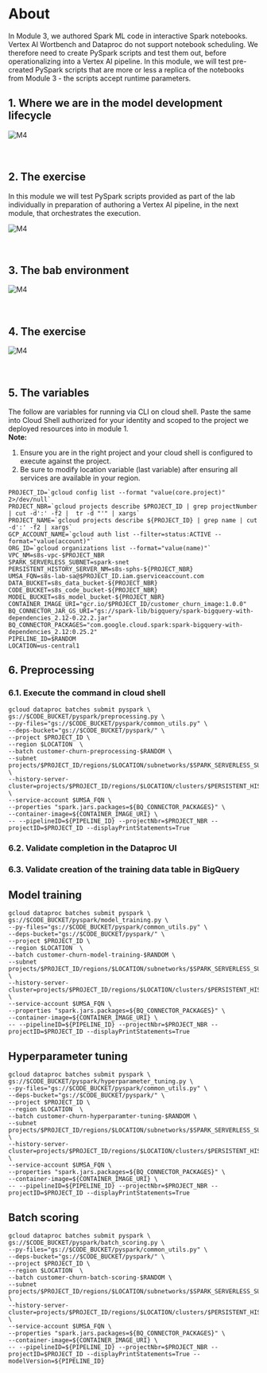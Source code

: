 # About

In Module 3, we authored Spark ML code in interactive Spark notebooks. Vertex AI Wortbench and Dataproc do not support notebook scheduling. We therefore need to create PySpark scripts and test them out, before operationalizing into a Vertex AI pipeline. In this module, we will test pre-created PySpark scripts that are more or less a replica of the notebooks from Module 3 - the scripts accept runtime parameters.

## 1. Where we are in the model development lifecycle

![M4](../06-images/module-4-01.png)   
<br><br>

## 2. The exercise
In this module we will test PySpark scripts provided as part of the lab individually in preparation of authoring a Vertex AI pipeline, in the next module, that orchestrates the execution.

![M4](../06-images/module-4-02.png)   
<br><br>


## 3. The bab environment

![M4](../06-images/module-4-03.png)   
<br><br>

## 4. The exercise

![M4](../06-images/module-4-04.png)   
<br><br>

## 5. The variables

The follow are variables for running via CLI on cloud shell. Paste the same into Cloud Shell authorized for your identity and scoped to the project we deployed resources into in module 1.<br>
**Note:**
1. Ensure you are in the right project and your cloud shell is configured to execute against the project.
2. Be sure to modify location variable (last variable) after ensuring all services are available in your region.
```
PROJECT_ID=`gcloud config list --format "value(core.project)" 2>/dev/null`
PROJECT_NBR=`gcloud projects describe $PROJECT_ID | grep projectNumber | cut -d':' -f2 |  tr -d "'" | xargs`
PROJECT_NAME=`gcloud projects describe ${PROJECT_ID} | grep name | cut -d':' -f2 | xargs`
GCP_ACCOUNT_NAME=`gcloud auth list --filter=status:ACTIVE --format="value(account)"`
ORG_ID=`gcloud organizations list --format="value(name)"`
VPC_NM=s8s-vpc-$PROJECT_NBR
SPARK_SERVERLESS_SUBNET=spark-snet
PERSISTENT_HISTORY_SERVER_NM=s8s-sphs-${PROJECT_NBR}
UMSA_FQN=s8s-lab-sa@$PROJECT_ID.iam.gserviceaccount.com
DATA_BUCKET=s8s_data_bucket-${PROJECT_NBR}
CODE_BUCKET=s8s_code_bucket-${PROJECT_NBR}
MODEL_BUCKET=s8s_model_bucket-${PROJECT_NBR}
CONTAINER_IMAGE_URI="gcr.io/$PROJECT_ID/customer_churn_image:1.0.0"
BQ_CONNECTOR_JAR_GS_URI="gs://spark-lib/bigquery/spark-bigquery-with-dependencies_2.12-0.22.2.jar"
BQ_CONNECTOR_PACKAGES="com.google.cloud.spark:spark-bigquery-with-dependencies_2.12:0.25.2"
PIPELINE_ID=$RANDOM
LOCATION=us-central1
```

## 6. Preprocessing

### 6.1. Execute the command in cloud shell
```
gcloud dataproc batches submit pyspark \
gs://$CODE_BUCKET/pyspark/preprocessing.py \
--py-files="gs://$CODE_BUCKET/pyspark/common_utils.py" \
--deps-bucket="gs://$CODE_BUCKET/pyspark/" \
--project $PROJECT_ID \
--region $LOCATION  \
--batch customer-churn-preprocessing-$RANDOM \
--subnet projects/$PROJECT_ID/regions/$LOCATION/subnetworks/$SPARK_SERVERLESS_SUBNET \
--history-server-cluster=projects/$PROJECT_ID/regions/$LOCATION/clusters/$PERSISTENT_HISTORY_SERVER_NM \
--service-account $UMSA_FQN \
--properties "spark.jars.packages=${BQ_CONNECTOR_PACKAGES}" \
--container-image=${CONTAINER_IMAGE_URI} \
-- --pipelineID=${PIPELINE_ID} --projectNbr=$PROJECT_NBR --projectID=$PROJECT_ID --displayPrintStatements=True
```

### 6.2. Validate completion in the Dataproc UI


### 6.3. Validate creation of the training data table in BigQuery


## Model training

```
gcloud dataproc batches submit pyspark \
gs://$CODE_BUCKET/pyspark/model_training.py \
--py-files="gs://$CODE_BUCKET/pyspark/common_utils.py" \
--deps-bucket="gs://$CODE_BUCKET/pyspark/" \
--project $PROJECT_ID \
--region $LOCATION  \
--batch customer-churn-model-training-$RANDOM \
--subnet projects/$PROJECT_ID/regions/$LOCATION/subnetworks/$SPARK_SERVERLESS_SUBNET \
--history-server-cluster=projects/$PROJECT_ID/regions/$LOCATION/clusters/$PERSISTENT_HISTORY_SERVER_NM \
--service-account $UMSA_FQN \
--properties "spark.jars.packages=${BQ_CONNECTOR_PACKAGES}" \
--container-image=${CONTAINER_IMAGE_URI} \
-- --pipelineID=${PIPELINE_ID} --projectNbr=$PROJECT_NBR --projectID=$PROJECT_ID --displayPrintStatements=True
```

## Hyperparameter tuning

```
gcloud dataproc batches submit pyspark \
gs://$CODE_BUCKET/pyspark/hyperparameter_tuning.py \
--py-files="gs://$CODE_BUCKET/pyspark/common_utils.py" \
--deps-bucket="gs://$CODE_BUCKET/pyspark/" \
--project $PROJECT_ID \
--region $LOCATION  \
--batch customer-churn-hyperparamter-tuning-$RANDOM \
--subnet projects/$PROJECT_ID/regions/$LOCATION/subnetworks/$SPARK_SERVERLESS_SUBNET \
--history-server-cluster=projects/$PROJECT_ID/regions/$LOCATION/clusters/$PERSISTENT_HISTORY_SERVER_NM \
--service-account $UMSA_FQN \
--properties "spark.jars.packages=${BQ_CONNECTOR_PACKAGES}" \
--container-image=${CONTAINER_IMAGE_URI} \
-- --pipelineID=${PIPELINE_ID} --projectNbr=$PROJECT_NBR --projectID=$PROJECT_ID --displayPrintStatements=True
```

## Batch scoring

```
gcloud dataproc batches submit pyspark \
gs://$CODE_BUCKET/pyspark/batch_scoring.py \
--py-files="gs://$CODE_BUCKET/pyspark/common_utils.py" \
--deps-bucket="gs://$CODE_BUCKET/pyspark/" \
--project $PROJECT_ID \
--region $LOCATION  \
--batch customer-churn-batch-scoring-$RANDOM \
--subnet projects/$PROJECT_ID/regions/$LOCATION/subnetworks/$SPARK_SERVERLESS_SUBNET \
--history-server-cluster=projects/$PROJECT_ID/regions/$LOCATION/clusters/$PERSISTENT_HISTORY_SERVER_NM \
--service-account $UMSA_FQN \
--properties "spark.jars.packages=${BQ_CONNECTOR_PACKAGES}" \
--container-image=${CONTAINER_IMAGE_URI} \
-- --pipelineID=${PIPELINE_ID} --projectNbr=$PROJECT_NBR --projectID=$PROJECT_ID --displayPrintStatements=True --modelVersion=${PIPELINE_ID}
```

